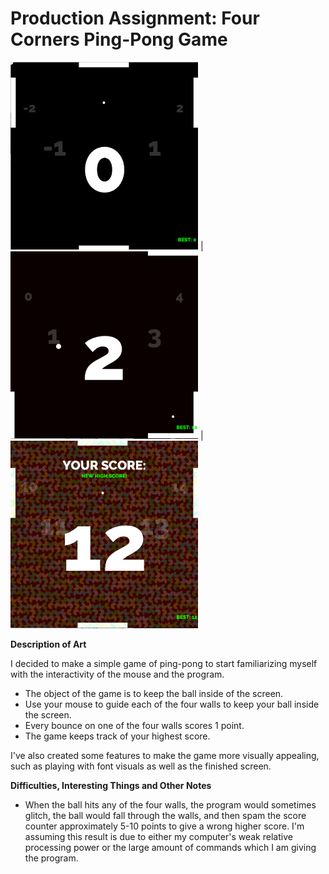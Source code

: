 # Production Assignment: Four Corners Ping-Pong Game

<img src = 'https://github.com/joshsanchez98/CreativeProgrammingAndElectronics/blob/master/July_15/Screen%20Shot%202020-07-15%20at%202.59.36%20AM.png' width = 300 height = 300> | <img src = 'https://github.com/joshsanchez98/CreativeProgrammingAndElectronics/blob/master/July_15/Screen%20Shot%202020-07-15%20at%203.02.53%20AM.png' width = 300 height = 300> | <img src = 'https://github.com/joshsanchez98/CreativeProgrammingAndElectronics/blob/master/July_15/Screen%20Shot%202020-07-15%20at%202.59.54%20AM.png' width = 300 height = 300>


**Description of Art**

I decided to make a simple game of ping-pong to start familiarizing myself with the interactivity of the mouse and the program.  
- The object of the game is to keep the ball inside of the screen.  
- Use your mouse to guide each of the four walls to keep your ball inside the screen.
- Every bounce on one of the four walls scores 1 point. 
- The game keeps track of your highest score.  

I've also created some
features to make the game more visually appealing, such as playing with font visuals as well as the finished screen.  

**Difficulties, Interesting Things and Other Notes**
- When the ball hits any of the four walls, the program would sometimes glitch, the ball would fall through the walls, and then spam the score counter approximately
5-10 points to give a wrong higher score.  I'm assuming this result is due to either my computer's weak relative processing power or the large amount of 
commands which I am giving the program.
